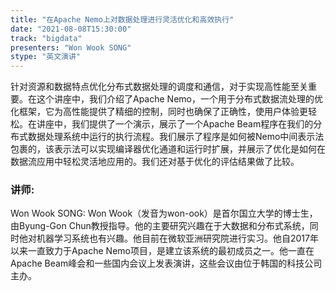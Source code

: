 ```yaml
---
title: "在Apache Nemo上对数据处理进行灵活优化和高效执行"
date: "2021-08-08T15:30:00" 
track: "bigdata"
presenters: "Won Wook SONG"
stype: "英文演讲"
---
```

针对资源和数据特点优化分布式数据处理的调度和通信，对于实现高性能至关重要。在这个讲座中，我们介绍了Apache Nemo，一个用于分布式数据流处理的优化框架，它为高性能提供了精细的控制，同时也确保了正确性，使用户体验更轻松。在讲座中，我们提供了一个演示，展示了一个Apache Beam程序在我们的分布式数据处理系统中运行的执行流程。我们展示了程序是如何被Nemo中间表示法包裹的，该表示法可以实现编译器优化通道和运行时扩展，并展示了优化是如何在数据流应用中轻松灵活地应用的。我们还对基于优化的评估结果做了比较。
 ### 讲师: 
 Won Wook SONG: Won Wook（发音为won-ook）是首尔国立大学的博士生，由Byung-Gon Chun教授指导。他的主要研究兴趣在于大数据和分布式系统，同时他对机器学习系统也有兴趣。他目前在微软亚洲研究院进行实习。他自2017年以来一直致力于Apache Nemo项目，是建立该系统的最初成员之一。他一直在Apache Beam峰会和一些国内会议上发表演讲，这些会议由位于韩国的科技公司主办。